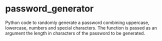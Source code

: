 # password_generator
Python code to randomly generate a password combining uppercase, lowercase, numbers and special characters.  The function is passed as an argument the length in characters of the password to be generated.
